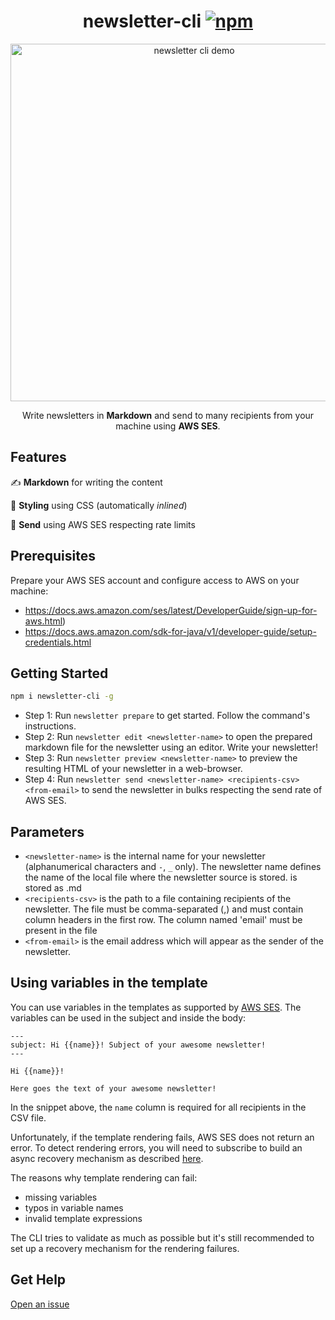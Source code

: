 <h1 align="center">
  newsletter-cli
  <a href="https://www.npmjs.org/package/newsletter-cli"><img src="https://img.shields.io/npm/v/newsletter-cli.svg?style=flat" alt="npm"></a>
</h1>
<p align="center">
  <img src="https://raw.githubusercontent.com/OrKoN/newsletter-cli/master/demo.svg?sanitize=true" width="572" alt="newsletter cli demo">
</p>
<p align="center">
  Write newsletters in <strong>Markdown</strong> and send to many recipients from your machine using <strong>AWS SES</strong>.
</p>

## Features

✍️ **Markdown** for writing the content

🌈 **Styling** using CSS (automatically *inlined*)

📨 **Send** using AWS SES respecting rate limits

## Prerequisites

Prepare your AWS SES account and configure access to AWS on your machine:

 - https://docs.aws.amazon.com/ses/latest/DeveloperGuide/sign-up-for-aws.html) 
 - https://docs.aws.amazon.com/sdk-for-java/v1/developer-guide/setup-credentials.html

## Getting Started

```sh
npm i newsletter-cli -g
```

- Step 1: Run `newsletter prepare` to get started. Follow the command's instructions.
- Step 2: Run `newsletter edit <newsletter-name>` to open the prepared markdown file for the newsletter using an editor. Write your newsletter!
- Step 3: Run `newsletter preview <newsletter-name>` to preview the resulting HTML of your newsletter in a web-browser.
- Step 4: Run `newsletter send <newsletter-name> <recipients-csv> <from-email>` to send the newsletter in bulks respecting the send rate of AWS SES.

## Parameters

- `<newsletter-name>` is the internal name for your newsletter (alphanumerical characters and `-`, `_` only). 
    The newsletter name defines the name of the local file where the newsletter source is stored. 
    <newsletter-name> is stored as <newsletter-name>.md
- `<recipients-csv>` is the path to a file containing recipients of the newsletter. 
    The file must be comma-separated (,) and must contain column headers in the first row. 
    The column named 'email' must be present in the file
- `<from-email>` is the email address which will appear as the sender of the newsletter.

## Using variables in the template

You can use variables in the templates as supported by [AWS SES](https://docs.aws.amazon.com/ses/latest/DeveloperGuide/send-personalized-email-api.html). The variables can be used in the subject and inside the body:

```
---
subject: Hi {{name}}! Subject of your awesome newsletter!
---

Hi {{name}}!

Here goes the text of your awesome newsletter!
```

In the snippet above, the `name` column is required for all recipients in the CSV file.

Unfortunately, if the template rendering fails, AWS SES does not return an error. To detect rendering errors, you will need to subscribe to build an async recovery mechanism as described [here](https://docs.aws.amazon.com/ses/latest/DeveloperGuide/send-personalized-email-api.html).

The reasons why template rendering can fail:

- missing variables
- typos in variable names
- invalid template expressions

The CLI tries to validate as much as possible but it's still recommended to set up a recovery mechanism for the rendering failures.

## Get Help

[Open an issue](https://github.com/orkon/newsletter-cli/issues)
